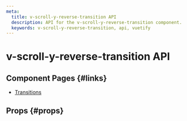 ```yaml
---
meta:
  title: v-scroll-y-reverse-transition API
  description: API for the v-scroll-y-reverse-transition component.
  keywords: v-scroll-y-reverse-transition, api, vuetify
---
```


# v-scroll-y-reverse-transition API

<entry-ad />

## Component Pages {#links}

- [Transitions](styles/transitions)

## Props {#props}

<api-section name="v-scroll-y-reverse-transition" section="props" />

<backmatter />
